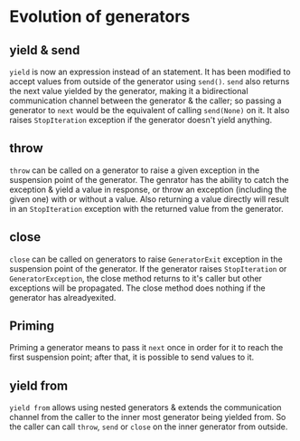 # Evolution of generators

## yield & send

`yield` is now an expression instead of an statement. It has been modified to
accept values from outside of the generator using `send()`. `send` also returns
the next value yielded by the generator, making it a bidirectional communication
channel between the generator & the caller; so passing a generator to `next`
would be the equivalent of calling `send(None)` on it. It also raises
`StopIteration` exception if the generator doesn't yield anything.

## throw

`throw` can be called on a generator to raise a given exception in the
suspension point of the generator. The genrator has the ability to catch the
exception & yield a value in response, or throw an exception (including the
given one) with or without a value. Also returning a value directly will result
in an `StopIteration` exception with the returned value from the generator.

## close

`close` can be called on generators to raise `GeneratorExit` exception
in the suspension point of the generator. If the generator raises
`StopIteration` or `GeneratorException`, the close method returns to it's caller
but other exceptions will be propagated. The close method does nothing if the
generator has alreadyexited.

## Priming

Priming a generator means to pass it `next` once in order for it to reach the
first suspension point; after that, it is possible to send values to it.

## yield from

`yield from` allows using nested generators & extends the communication channel
from the caller to the inner most generator being yielded from. So the caller
can call `throw`, `send` or `close` on the inner generator from outside.
